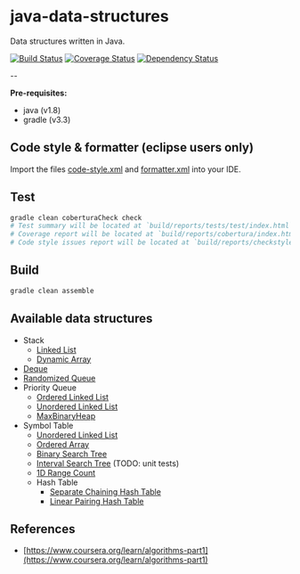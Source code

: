 # java-data-structures
Data structures written in Java.

[![Build Status](https://travis-ci.org/marioluan/java-data-structures.svg?branch=master)](https://travis-ci.org/marioluan/java-data-structures)
[![Coverage Status](https://coveralls.io/repos/github/marioluan/java-data-structures/badge.svg?branch=master)](https://coveralls.io/github/marioluan/java-data-structures?branch=master)
[![Dependency Status](https://www.versioneye.com/user/projects/5886d25de25f59003995104a/badge.svg?style=flat-square)](https://www.versioneye.com/user/projects/5886d25de25f59003995104a)

--

**Pre-requisites:**
- java (v1.8)
- gradle (v3.3)

## Code style & formatter (eclipse users only)
Import the files [code-style.xml](code-style.xml) and [formatter.xml](formatter.xml) into your IDE.

## Test
```bash
gradle clean coberturaCheck check
# Test summary will be located at `build/reports/tests/test/index.html`
# Coverage report will be located at `build/reports/cobertura/index.html`.
# Code style issues report will be located at `build/reports/checkstyle/main.html`
```

## Build
```bash
gradle clean assemble
```

## Available data structures
- Stack  
  - [Linked List](https://github.com/marioluan/java-data-structures/blob/master/src/main/java/io/github/marioluan/datastructures/stack/LinkedList.java)  
  - [Dynamic Array](https://github.com/marioluan/java-data-structures/blob/master/src/main/java/io/github/marioluan/datastructures/stack/DynamicArray.java)    
- [Deque](https://github.com/marioluan/java-data-structures/blob/master/src/main/java/io/github/marioluan/datastructures/Deque.java)
- [Randomized Queue](https://github.com/marioluan/java-data-structures/blob/master/src/main/java/io/github/marioluan/datastructures/RandomizedQueue.java)
- Priority Queue  
  - [Ordered Linked List](https://github.com/marioluan/java-data-structures/blob/master/src/main/java/io/github/marioluan/datastructures/MinOrderedLinkedListPriorityQueue.java)  
  - [Unordered Linked List](https://github.com/marioluan/java-data-structures/blob/master/src/main/java/io/github/marioluan/datastructures/MinUnorderedLinkedListPriorityQueue.java)  
  - [MaxBinaryHeap](https://github.com/marioluan/java-data-structures/blob/master/src/main/java/io/github/marioluan/datastructures/MaxBinaryHeap.java)
- Symbol Table  
  - [Unordered Linked List](https://github.com/marioluan/java-data-structures/blob/master/src/main/java/io/github/marioluan/datastructures/symboltable/LinkedListSymbolTable.java)  
  - [Ordered Array](https://github.com/marioluan/java-data-structures/blob/master/src/main/java/io/github/marioluan/datastructures/symboltable/ArraySymbolTable.java)  
  - [Binary Search Tree](https://github.com/marioluan/java-data-structures/blob/master/src/main/java/io/github/marioluan/datastructures/symboltable/BinarySearchTree.java)  
  - [Interval Search Tree](https://github.com/marioluan/java-data-structures/blob/master/src/main/java/io/github/marioluan/datastructures/symboltable/IntervalSearchTree.java) (TODO: unit tests)  
  - [1D Range Count](https://github.com/marioluan/java-data-structures/blob/master/src/main/java/io/github/marioluan/datastructures/symboltable/OneDRangeCount.java)  
  - Hash Table  
    - [Separate Chaining Hash Table](https://github.com/marioluan/java-data-structures/blob/master/src/main/java/io/github/marioluan/datastructures/symboltable/hash/SeparateChainingHashTable.java)  
    - [Linear Pairing Hash Table](https://github.com/marioluan/java-data-structures/blob/master/src/main/java/io/github/marioluan/datastructures/symboltable/hash/LinearPairingHashTable.java)   

## References
- [https://www.coursera.org/learn/algorithms-part1](https://www.coursera.org/learn/algorithms-part1)
